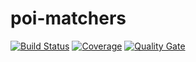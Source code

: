 # poi-matchers

[![Build Status](https://travis-ci.org/elizeuborges/poi-matchers.svg?branch=master)](https://travis-ci.org/elizeuborges/poi-matchers)
[![Coverage](https://codecov.io/github/elizeuborges/poi-matchers/coverage.svg?branch=master)](https://codecov.io/github/elizeuborges/poi-matchers?branch=master)
[![Quality Gate](https://sonarqube.com/api/badges/gate?key=com.github.elizeuborges:poi-matchers)](https://sonarqube.com/dashboard/index/com.github.elizeuborges%3Apoi-matchers)